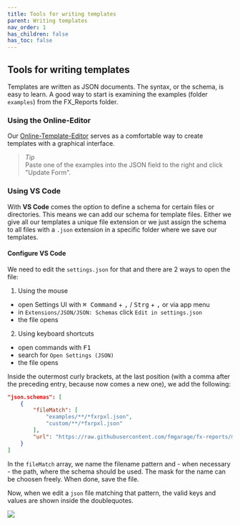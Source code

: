 ```yaml
---
title: Tools for writing templates
parent: Writing templates
nav_order: 1
has_children: false
has_toc: false
---
```


## Tools for writing templates

Templates are written as JSON documents. The syntax, or the schema, is easy to learn. A good way to start is examining the examples (folder `examples`) from the FX_Reports folder.

### Using the Online-Editor

Our [Online-Template-Editor](https://fmgarage.github.io/fx-reports/editor/) serves as a comfortable way to create templates with a graphical interface.

> *Tip*<br>Paste one of the examples into the JSON field to the right and click "Update Form".

### Using VS Code

With **VS Code** comes the option to define a schema for certain files or directories. This means we can add our schema for template files. Either we give all our templates a unique file extension or we just assign the schema to all files with a `.json` extension in a specific folder where we save our templates.

#### Configure VS Code

We need to edit the `settings.json` for that and there are 2 ways to open the file:

1. Using the mouse
- open Settings UI with <kbd>⌘ Command</kbd> + <kbd>,</kbd> / <kbd>Strg</kbd> + <kbd>,</kbd> or via app menu
- in `Extensions/JSON/JSON: Schemas` click `Edit in settings.json`
- the file opens

2. Using keyboard shortcuts
- open commands with <kbd>F1</kbd>
- search for `Open Settings (JSON)`
- the file opens

Inside the outermost curly brackets, at the last position (with a comma after the preceding entry, because now comes a new one), we add the following:

```json
"json.schemas": [
    {
        "fileMatch": [
            "examples/**/*fxrpxl.json",
            "custom/**/*fxrpxl.json"
        ],
        "url": "https://raw.githubusercontent.com/fmgarage/fx-reports/main/schema/fxrp-xl-v2-2-0.json"
    }
]
```

In the `fileMatch` array, we name the filename pattern and - when necessary - the path, where the schema should be used. The mask for the name can be choosen freely. When done, save the file.

Now, when we edit a `json` file matching that pattern, the valid keys and values are shown inside the doublequotes.

<img src="{{ site.baseurl }}/assets/images/vsc-schema-1.png" style="magin-bottom: 20px;">

